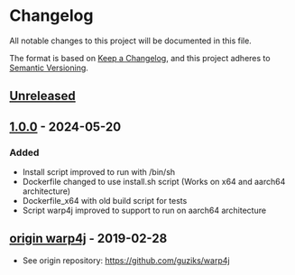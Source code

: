 # Changelog

All notable changes to this project will be documented in this file.

The format is based on [Keep a Changelog](https://keepachangelog.com/en/1.0.0/),
and this project adheres to [Semantic Versioning](https://semver.org/spec/v2.0.0.html).

## [Unreleased]

## [1.0.0] - 2024-05-20
### Added
- Install script improved to run with /bin/sh
- Dockerfile changed to use install.sh script (Works on x64 and aarch64 architecture)
- Dockerfile_x64 with old build script for tests
- Script warp4j improved to support to run on aarch64 architecture

## [origin warp4j] - 2019-02-28
- See origin repository: https://github.com/guziks/warp4j

[unreleased]: https://github.com/kirbylink/warp4j/compare/master...HEAD
[1.0.0]: https://github.com/kirbylink/warp4j/compare/stable...master
[origin warp4j]: https://github.com/guziks/warp4j